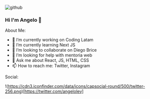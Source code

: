 ![github](https://user-images.githubusercontent.com/1801446/89091243-b03e7280-d36d-11ea-8a42-c9c0e16c778b.png)

### Hi I'm Angelo 👋

About Me:

- 🔭 I’m currently working on Coding Latam
- 🌱 I’m currently learning Next JS
- 👯 I’m looking to collaborate on Diego Brice
- 🤔 I’m looking for help with mentoria web
- 💬 Ask me about React, JS, HTML, CSS
- 📫 How to reach me: Twitter, Instagram

Social:

!(https://cdn3.iconfinder.com/data/icons/capsocial-round/500/twitter-256.png)[https://twitter.com/angelolev]
